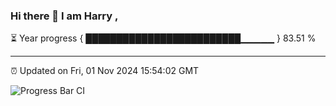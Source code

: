 ### Hi there 👋 I am Harry , 

⏳ Year progress { █████████████████████████▁▁▁▁▁ } 83.51 %

---

⏰ Updated on Fri, 01 Nov 2024 15:54:02 GMT

![Progress Bar CI](https://github.com/duykhang68/duykhang68/workflows/Progress%20Bar%20CI/badge.svg)
